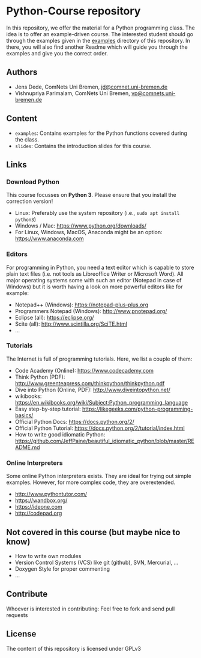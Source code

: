 Python-Course repository
========================

In this repository, we offer the material for a Python programming class. The
idea is to offer an example-driven course. The interested student should go
through the examples given in the [examples](examples) directory of this
repository. In there, you will also find another Readme which will guide
you through the examples and give you the correct order.

Authors
-------

* Jens Dede, ComNets Uni Bremen, <jd@comnet.uni-bremen.de>
* Vishnupriya Parimalam, ComNets Uni Bremen, <vp@comnets.uni-bremen.de>

Content
-------

* `examples`: Contains examples for the Python functions covered during the
  class.
* `slides`: Contains the introduction slides for this course.

Links
-----

### Download Python

This course focusses on **Python 3**. Please ensure that you install the
correction version!

* Linux: Preferably use the system repository (i.e., `sudo apt install python3`)
* Windows / Mac: https://www.python.org/downloads/
* For Linux, Windows, MacOS, Anaconda might be an option: https://www.anaconda.com

### Editors

For programming in Python, you need a text editor which is capable to store
plain text files (i.e. not tools as Libreoffice Writer or Microsoft Word). All
major operating systems some with such an editor (Notepad in case of Windows)
but it is worth having a look on more powerful editors like for example:

* Notepad++ (Windows): https://notepad-plus-plus.org
* Programmers Notepad (Windows): http://www.pnotepad.org/
* Eclipse (all): https://eclipse.org/
* Scite (all): http://www.scintilla.org/SciTE.html
* ...


### Tutorials

The Internet is full of programming tutorials. Here, we list a couple of them:

* Code Academy (Online): https://www.codecademy.com
* Think Python (PDF): http://www.greenteapress.com/thinkpython/thinkpython.pdf
* Dive into Python (Online, PDF): http://www.diveintopython.net/
* wikibooks: https://en.wikibooks.org/wiki/Subject:Python_programming_language
* Easy step-by-step tutorial: https://likegeeks.com/python-programming-basics/
* Official Python Docs: https://docs.python.org/2/
* Official Python Tutorial: https://docs.python.org/2/tutorial/index.html
* How to write good idiomatic Python: https://github.com/JeffPaine/beautiful_idiomatic_python/blob/master/README.md

### Online Interpreters

Some online Python interpreters exists. They are ideal for trying out simple
examples. However, for more complex code, they are overextended.

* http://www.pythontutor.com/
* https://wandbox.org/
* https://ideone.com
* http://codepad.org


Not covered in this course (but maybe nice to know)
---------------------------------------------------

* How to write own modules
* Version Control Systems (VCS) like git (github), SVN, Mercurial, ...
* Doxygen Style for proper commenting
* ...

Contribute
----------

Whoever is interested in contributing: Feel free to fork and send pull requests

License
-------

The content of this repository is licensed under GPLv3
